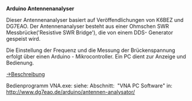 <b>Arduino Antennenanalyser</b>

Dieser Antennenanalyser basiert auf Ver&ouml;ffendlichungen von K6BEZ und DG7EAO.
Der Antennenanalyser besteht aus einer Ohmschen SWR Messbr&uuml;cke('Resistive SWR Bridge'), die von einem DDS- Generator gespeist wird.

Die Einstellung der Frequenz und die Messung der Br&uuml;ckenspannung erfolgt &uuml;ber einen Arduino - Mikrocontroller.
Ein PC dient zur Anzeige und Bedienung.

<a href="https://github.com/dk2jk/arduino_antennenanalyser/tree/master/documents">->Beschreibung</a>

Bedienprogramm VNA.exe:
siehe: Abschnitt:&nbsp; "VNA PC Software"  in: <a href="http://www.dg7eao.de/arduino/antennen-analysator/">http://www.dg7eao.de/arduino/antennen-analysator/</a>
